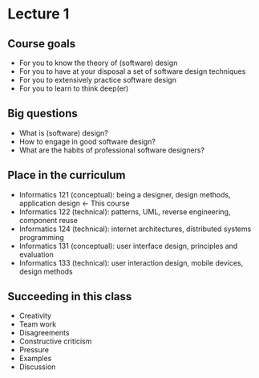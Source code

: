 # Lecture 1

## Course goals

- For you to know the theory of (software) design
- For you to have at your disposal a set of software design techniques
- For you to extensively practice software design
- For you to learn to think deep(er)

## Big questions

- What is (software) design?
- How to engage in good software design?
- What are the habits of professional software designers?

## Place in the curriculum

- Informatics 121 (conceptual): being a designer, design methods, application design <- This course
- Informatics 122 (technical): patterns, UML, reverse engineering, component reuse
- Informatics 124 (technical): internet architectures, distributed systems programming
- Informatics 131 (conceptual): user interface design, principles and evaluation
- Informatics 133 (technical): user interaction design, mobile devices, design methods

## Succeeding in this class

- Creativity
- Team work
- Disagreements
- Constructive criticism
- Pressure
- Examples
- Discussion

